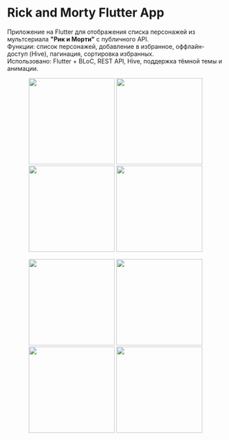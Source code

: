 # Rick and Morty Flutter App

Приложение на Flutter для отображения списка персонажей из мультсериала **"Рик и Морти"** с публичного API.  
Функции: список персонажей, добавление в избранное, оффлайн-доступ (Hive), пагинация, сортировка избранных.  
Использовано: Flutter + BLoC, REST API, Hive, поддержка тёмной темы и анимации.  

<p align="center">
  <img src="https://github.com/user-attachments/assets/517651ab-8972-4533-946a-96f5e4d2414c" width="200"/>
  <img src="https://github.com/user-attachments/assets/83f46d7f-1ceb-42f7-ba99-5c7e44731e4b" width="200"/>
  <img src="https://github.com/user-attachments/assets/a761d4a2-709a-49a1-97c8-b0194a335ce1" width="200"/>
  <img src="https://github.com/user-attachments/assets/33bd6f02-8bc1-4f84-822e-748db0c98813" width="200"/>
</p>

<p align="center">
  <img src="https://github.com/user-attachments/assets/81a7e5ae-c1e5-458a-aa02-795560f73d3b" width="200"/>
  <img src="https://github.com/user-attachments/assets/53739a4c-c94f-4fe0-831c-457baba563b6" width="200"/>
  <img src="https://github.com/user-attachments/assets/15998639-9a78-4dcb-b501-ab44b67c4ac1" width="200"/>
  <img src="https://github.com/user-attachments/assets/2af2db2a-22cb-48a5-9716-97cc59042229" width="200"/>
</p>


